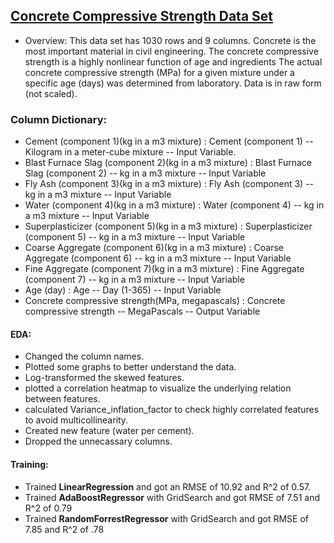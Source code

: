 ## [Concrete Compressive Strength Data Set](https://code.datasciencedojo.com/datasciencedojo/datasets/tree/master/Concrete%20Compressive%20Strength)
- Overview: This data set has 1030 rows and 9 columns. Concrete is the most important material in civil engineering. The concrete compressive strength is a highly nonlinear function of age and ingredients The actual concrete compressive strength (MPa) for a given mixture under a specific age (days) was determined from laboratory. Data is in raw form (not scaled). 

### Column Dictionary:
- Cement (component 1)(kg in a m3 mixture) : Cement   (component 1) -- Kilogram in a meter-cube mixture -- Input Variable.
- Blast Furnace Slag (component 2)(kg in a m3 mixture) : Blast Furnace   Slag (component 2) -- kg in a m3 mixture -- Input Variable
- Fly Ash (component 3)(kg in a m3 mixture) : Fly Ash   (component 3) -- kg in a m3 mixture -- Input Variable
- Water  (component 4)(kg in a m3   mixture) : Water   (component 4) -- kg in a m3 mixture -- Input Variable
- Superplasticizer (component 5)(kg in a m3 mixture) : Superplasticizer   (component 5) -- kg in a m3 mixture -- Input Variable
- Coarse Aggregate  (component 6)(kg   in a m3 mixture) : Coarse   Aggregate (component 6) -- kg in a m3 mixture -- Input Variable
- Fine Aggregate (component 7)(kg in a m3 mixture) : Fine Aggregate   (component 7) -- kg in a m3 mixture -- Input Variable
- Age (day) : Age -- Day   (1-365) -- Input Variable
- Concrete compressive strength(MPa, megapascals) : Concrete   compressive strength -- MegaPascals -- Output Variable

#### EDA:
- Changed the column names.
- Plotted some graphs to better understand the data.
- Log-transformed the skewed features.
- plotted a correlation heatmap to visualize the underlying relation between features.
- calculated Variance_inflation_factor to check highly correlated features to avoid multicollinearity.
- Created new feature (water per cement).
- Dropped the unnecassary columns.

#### Training:
- Trained **LinearRegression** and got an RMSE of 10.92 and R^2 of 0.57.
- Trained **AdaBoostRegressor** with GridSearch and got RMSE of 7.51 and R^2 of 0.79
- Trained **RandomForrestRegressor** with GridSearch and got RMSE of 7.85 and R^2 of .78